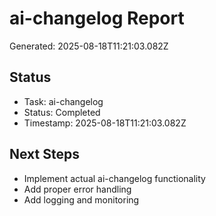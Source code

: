 # ai-changelog Report

Generated: 2025-08-18T11:21:03.082Z

## Status
- Task: ai-changelog
- Status: Completed
- Timestamp: 2025-08-18T11:21:03.082Z

## Next Steps
- Implement actual ai-changelog functionality
- Add proper error handling
- Add logging and monitoring
